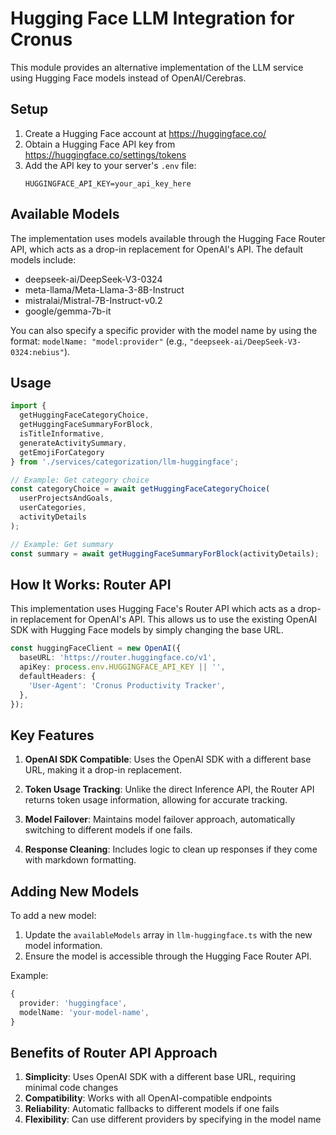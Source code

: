 # Hugging Face LLM Integration for Cronus

This module provides an alternative implementation of the LLM service using Hugging Face models instead of OpenAI/Cerebras.

## Setup

1. Create a Hugging Face account at https://huggingface.co/
2. Obtain a Hugging Face API key from https://huggingface.co/settings/tokens
3. Add the API key to your server's `.env` file:
   ```
   HUGGINGFACE_API_KEY=your_api_key_here
   ```

## Available Models

The implementation uses models available through the Hugging Face Router API, which acts as a drop-in replacement for OpenAI's API. The default models include:

- deepseek-ai/DeepSeek-V3-0324
- meta-llama/Meta-Llama-3-8B-Instruct
- mistralai/Mistral-7B-Instruct-v0.2
- google/gemma-7b-it

You can also specify a specific provider with the model name by using the format: `modelName: "model:provider"` (e.g., `"deepseek-ai/DeepSeek-V3-0324:nebius"`).

## Usage

```typescript
import {
  getHuggingFaceCategoryChoice,
  getHuggingFaceSummaryForBlock,
  isTitleInformative,
  generateActivitySummary,
  getEmojiForCategory
} from './services/categorization/llm-huggingface';

// Example: Get category choice
const categoryChoice = await getHuggingFaceCategoryChoice(
  userProjectsAndGoals,
  userCategories,
  activityDetails
);

// Example: Get summary
const summary = await getHuggingFaceSummaryForBlock(activityDetails);
```

## How It Works: Router API

This implementation uses Hugging Face's Router API which acts as a drop-in replacement for OpenAI's API. This allows us to use the existing OpenAI SDK with Hugging Face models by simply changing the base URL.

```typescript
const huggingFaceClient = new OpenAI({
  baseURL: 'https://router.huggingface.co/v1',
  apiKey: process.env.HUGGINGFACE_API_KEY || '',
  defaultHeaders: {
    'User-Agent': 'Cronus Productivity Tracker',
  },
});
```

## Key Features

1. **OpenAI SDK Compatible**: Uses the OpenAI SDK with a different base URL, making it a drop-in replacement.

2. **Token Usage Tracking**: Unlike the direct Inference API, the Router API returns token usage information, allowing for accurate tracking.

3. **Model Failover**: Maintains model failover approach, automatically switching to different models if one fails.

4. **Response Cleaning**: Includes logic to clean up responses if they come with markdown formatting.

## Adding New Models

To add a new model:

1. Update the `availableModels` array in `llm-huggingface.ts` with the new model information.
2. Ensure the model is accessible through the Hugging Face Router API.

Example:
```typescript
{
  provider: 'huggingface',
  modelName: 'your-model-name',
}
```

## Benefits of Router API Approach

1. **Simplicity**: Uses OpenAI SDK with a different base URL, requiring minimal code changes
2. **Compatibility**: Works with all OpenAI-compatible endpoints
3. **Reliability**: Automatic fallbacks to different models if one fails
4. **Flexibility**: Can use different providers by specifying in the model name